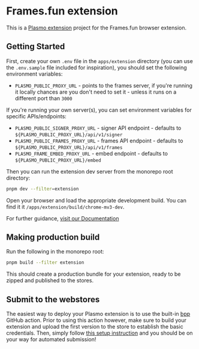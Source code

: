 # Frames.fun extension

This is a [Plasmo extension](https://docs.plasmo.com/) project for the Frames.fun browser extension.

## Getting Started

First, create your own `.env` file in the `apps/extension` directory (you can use the `.env.sample` file included for inspiration), you should set the following environment variables:

- `PLASMO_PUBLIC_PROXY_URL` - points to the frames server, if you're running it locally chances are you don't need to set it - unless it runs on a different port than `3000`

If you're running your own server(s), you can set environment variables for specific APIs/endpoints:

- `PLASMO_PUBLIC_SIGNER_PROXY_URL` - signer API endpoint - defaults to `${PLASMO_PUBLIC_PROXY_URL}/api/v1/signer`
- `PLASMO_PUBLIC_FRAMES_PROXY_URL` - frames API endpoint - defaults to `${PLASMO_PUBLIC_PROXY_URL}/api/v1/frames`
- `PLASMO_FRAME_EMBED_PROXY_URL` - embed endpoint - defaults to `${PLASMO_PUBLIC_PROXY_URL}/embed`

Then you can run the extension dev server from the monorepo root directory:

```bash
pnpm dev --filter=extension
```

Open your browser and load the appropriate development build. You can find it it `/apps/extension/build/chrome-mv3-dev`.

For further guidance, [visit our Documentation](https://docs.plasmo.com/)

## Making production build

Run the following in the monorepo root:

```bash
pnpm build --filter extension
```

This should create a production bundle for your extension, ready to be zipped and published to the stores.

## Submit to the webstores

The easiest way to deploy your Plasmo extension is to use the built-in [bpp](https://bpp.browser.market) GitHub action. Prior to using this action however, make sure to build your extension and upload the first version to the store to establish the basic credentials. Then, simply follow [this setup instruction](https://docs.plasmo.com/framework/workflows/submit) and you should be on your way for automated submission!
